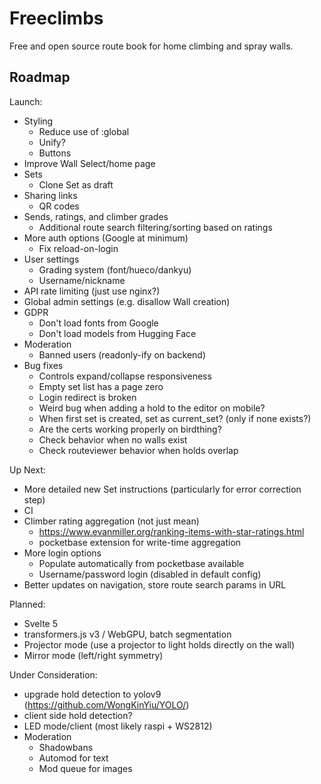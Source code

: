 # Freeclimbs

Free and open source route book for home climbing and spray walls. 

## Roadmap

Launch:
- Styling
    - Reduce use of :global
    - Unify?
    - Buttons
- Improve Wall Select/home page
- Sets
    - Clone Set as draft
- Sharing links
    - QR codes
- Sends, ratings, and climber grades
    - Additional route search filtering/sorting based on ratings
- More auth options (Google at minimum)
    - Fix reload-on-login
- User settings
    - Grading system (font/hueco/dankyu)
    - Username/nickname
- API rate limiting (just use nginx?)
- Global admin settings (e.g. disallow Wall creation)
- GDPR
    - Don't load fonts from Google
    - Don't load models from Hugging Face
- Moderation
    - Banned users (readonly-ify on backend)
- Bug fixes
    - Controls expand/collapse responsiveness
    - Empty set list has a page zero
    - Login redirect is broken
    - Weird bug when adding a hold to the editor on mobile?
    - When first set is created, set as current_set? (only if none exists?)
    - Are the certs working properly on birdthing?
    - Check behavior when no walls exist
    - Check routeviewer behavior when holds overlap

Up Next:
- More detailed new Set instructions (particularly for error correction step)
- CI
- Climber rating aggregation (not just mean)
    - https://www.evanmiller.org/ranking-items-with-star-ratings.html
    - pocketbase extension for write-time aggregation
- More login options
    - Populate automatically from pocketbase available
    - Username/password login (disabled in default config)
- Better updates on navigation, store route search params in URL

Planned:
- Svelte 5
- transformers.js v3 / WebGPU, batch segmentation
- Projector mode (use a projector to light holds directly on the wall)
- Mirror mode (left/right symmetry)

Under Consideration:
- upgrade hold detection to yolov9 (https://github.com/WongKinYiu/YOLO/)
- client side hold detection?
- LED mode/client (most likely raspi + WS2812)
- Moderation
    - Shadowbans
    - Automod for text
    - Mod queue for images